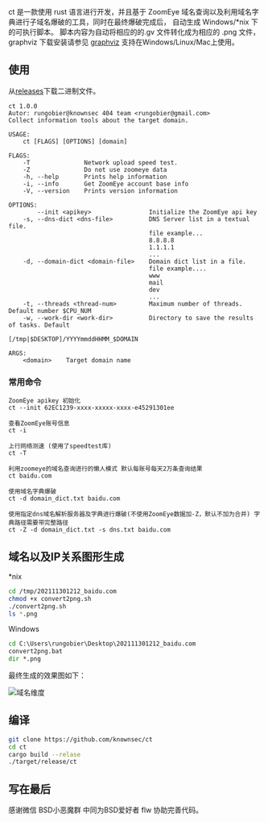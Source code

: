 ct 是一款使用 rust 语言进行开发，并且基于 ZoomEye 域名查询以及利用域名字典进行子域名爆破的工具，同时在最终爆破完成后， 自动生成 Windows/*nix 下的可执行脚本。 脚本内容为自动将相应的的.gv 文件转化成为相应的
.png 文件，graphviz 下载安装请参见 [graphviz](https://graphviz.org/download/)
支持在Windows/Linux/Mac上使用。

## 使用

从[releases](https://github.com/knownsec/ct/releases "releases")下载二进制文件。

```
ct 1.0.0
Autor: rungobier@knownsec 404 team <rungobier@gmail.com>
Collect information tools about the target domain.

USAGE:
    ct [FLAGS] [OPTIONS] [domain]

FLAGS:
    -T               Network upload speed test.
    -Z               Do not use zoomeye data
    -h, --help       Prints help information
    -i, --info       Get ZoomEye account base info
    -V, --version    Prints version information

OPTIONS:
        --init <apikey>                Initialize the ZoomEye api key 
    -s, --dns-dict <dns-file>          DNS Server list in a textual file.
                                       file example...
                                       8.8.8.8
                                       1.1.1.1
                                       ...
    -d, --domain-dict <domain-file>    Domain dict list in a file.
                                       file example....
                                       www
                                       mail
                                       dev
                                       ...
    -t, --threads <thread-num>         Maximum number of threads. Default number $CPU_NUM
    -w, --work-dir <work-dir>          Directory to save the results of tasks. Default
                                       [/tmp|$DESKTOP]/YYYYmmddHHMM_$DOMAIN

ARGS:
    <domain>    Target domain name

```

### 常用命令

```
ZoomEye apikey 初始化
ct --init 62EC1239-xxxx-xxxxx-xxxx-e45291301ee

查看ZoomEye账号信息
ct -i

上行网络测速 (使用了speedtest库)
ct -T

利用zoomeye的域名查询进行的懒人模式 默认每账号每天2万条查询结果
ct baidu.com

使用域名字典爆破
ct -d domain_dict.txt baidu.com

使用指定dns域名解析服务器及字典进行爆破(不使用ZoomEye数据加-Z，默认不加为合并) 字典路径需要带完整路径
ct -Z -d domain_dict.txt -s dns.txt baidu.com
```

## 域名以及IP关系图形生成

*nix

```bash
cd /tmp/202111301212_baidu.com
chmod +x convert2png.sh
./convert2png.sh
ls *.png
```

Windows

```bat
cd C:\Users\rungobier\Desktop\202111301212_baidu.com
convert2png.bat
dir *.png
```

最终生成的效果图如下：

![域名维度](./images/domain_graph.gv.svg)

## 编译

```bash
git clone https://github.com/knownsec/ct
cd ct
cargo build --relase
./target/release/ct 
```

## 写在最后

感谢微信 BSD小恶魔群 中同为BSD爱好者 flw 协助完善代码。

